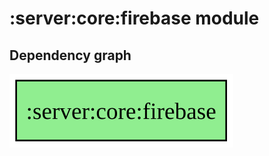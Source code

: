 ﻿# :server:core:firebase module
## Dependency graph
![:server:core:firebase](../../../docs/images/graphs/dep_graph__server_core_firebase.svg)
